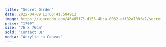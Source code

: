 ```yaml
---
title: "Secret Garden"
date: 2022-04-09 11:03:41.504912
image: https://ucarecdn.com/46485f76-d153-4bca-8032-eff82a700fa7/secret-garden.jpg
price: "1700"
size: "76 x 76cm"
sold: "Contact Us"
media: "Acrylic on Canvas"
---
```


